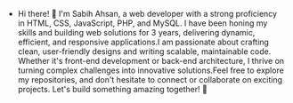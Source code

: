 - Hi there! 👋 I'm Sabih Ahsan, a web developer with a strong proficiency in HTML, CSS, JavaScript, PHP, and MySQL. I have been honing my skills and building web solutions for 3 years, delivering dynamic, efficient, and responsive applications.I am passionate about crafting clean, user-friendly designs and writing scalable, maintainable code. Whether it's front-end development or back-end architecture, I thrive on turning complex challenges into innovative solutions.Feel free to explore my repositories, and don't hesitate to connect or collaborate on exciting projects. Let's build something amazing together! 🚀





<!---
SabihAhsan/SabihAhsan is a ✨ special ✨ repository because its `README.md` (this file) appears on your GitHub profile.
You can click the Preview link to take a look at your changes.
--->
